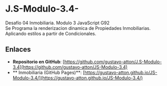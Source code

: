 # J.S-Modulo-3.4-
Desafío 04 Inmobiliaria. Modulo 3 JavaScript G92  
Se Programa la renderizacion dinamica de Propiedades Inmobiliarias. Aplicando estilos a partir de Condicionales.

## Enlaces

- **Repositorio en GitHub**: [https://github.com/gustavo-atton/J.S-Modulo-3.4](https://github.com/gustavo-atton/JS-Modulo-3.4)
- ** Inmobiliaria  (GitHub Pages)**: [https://gustavo-atton.github.io/JS-Modulo-3.4/](https://gustavo-atton.github.io/JS-Modulo-3.4/)
